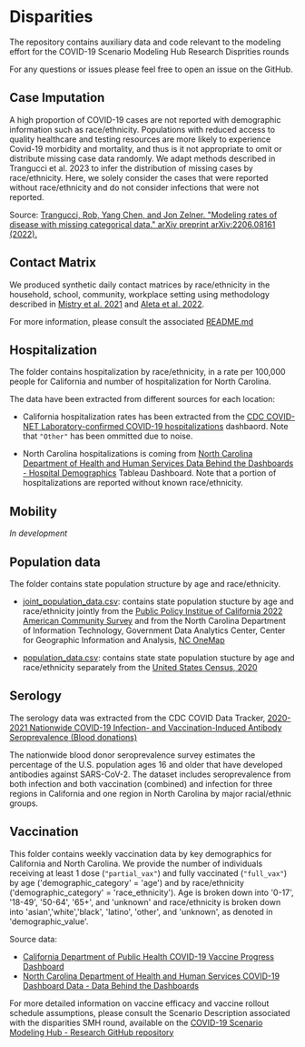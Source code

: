 # Disparities

The repository contains auxiliary data and code relevant to the modeling
effort for the COVID-19 Scenario Modeling Hub Research Disprities rounds

For any questions or issues please feel free to open an issue on the 
GitHub.

## Case Imputation

A high proportion of COVID-19 cases are not reported with 
demographic information such as race/ethnicity. Populations with
reduced access to quality healthcare and testing resources are 
more likely to experience Covid-19 morbidity and mortality,
and thus is it not appropriate to omit or distribute
missing case data randomly. We adapt methods described in 
Trangucci et al. 2023 to infer the distribution of missing cases
by race/ethnicity. Here, we solely consider the cases that 
were reported without race/ethnicity and do not consider 
infections that were not reported. 

Source: 
[Trangucci, Rob, Yang Chen, and Jon Zelner. "Modeling rates of disease with missing categorical data." arXiv preprint arXiv:2206.08161 (2022).](https://arxiv.org/abs/2206.08161)


## Contact Matrix

We produced synthetic daily contact matrices by race/ethnicity in 
the household, school, community, workplace setting using methodology 
described in 
[Mistry et al. 2021](https://www.nature.com/articles/s41467-020-20544-y) and 
[Aleta et al. 2022](https://www.pnas.org/doi/10.1073/pnas.2112182119).

For more information, please consult the associated [README.md](./contact_matrix/README.md)


## Hospitalization

The folder contains hospitalization by race/ethnicity, in a rate per 100,000 people 
for California and number of hospitalization for North Carolina. 

The data have been extracted from different
sources for each location:

- California hospitalization rates has been extracted from the 
[CDC COVID-NET Laboratory-confirmed COVID-19 hospitalizations](https://www.cdc.gov/coronavirus/2019-ncov/covidnetdashboard/de/powerbi/dashboard.html) dashbaord. 
Note that `"Other"` has been ommitted due to noise. 

- North Carolina hospitalizations is coming from 
[North Carolina Department of Health and Human Services Data Behind the Dashboards - Hospital Demographics](https://public.tableau.com/views/NCDHHS_COVID-19_DataDownload_Story_16220681778000/DataBehindtheDashboards?%3Aembed=y&%3AshowVizHome=no) 
Tableau Dashboard. Note that a portion of hospitalizations are reported 
without known race/ethnicity. 

## Mobility

*In development*

## Population data

The folder contains state population structure by age and race/ethnicity.

- [joint_population_data.csv](./population_data/joint_population_data.csv):
contains state population stucture by age and race/ethnicity jointly from
the 
[Public Policy Institue of California 2022 American Community Survey](https://www.ppic.org/publication/californias-population/) and from the 
North Carolina Department of Information Technology, Government Data 
Analytics Center, Center for Geographic Information and Analysis, 
[NC OneMap](https://www.nconemap.gov/documents/3e7321d33a0c4aee9d0bf6a22e9bd79f/explore)

- [population_data.csv](./population_data/population_data.csv): contains
state state population stucture by age and race/ethnicity separately from 
the [United States Census, 2020](https://www.census.gov/quickfacts/fact/table/NC,CA/PST045222)


## Serology

The serology data was extracted from the CDC COVID Data Tracker,
[2020-2021 Nationwide COVID-19 Infection- and Vaccination-Induced Antibody Seroprevalence (Blood donations)](https://covid.cdc.gov/covid-data-tracker/#nationwide-blood-donor-seroprevalence )

The nationwide blood donor seroprevalence survey estimates the
percentage of the U.S. population ages 16 and older that have
developed antibodies against SARS-CoV-2. The dataset includes 
seroprevalence from both infection and both vaccination (combined) 
and infection for three regions in California and one region in
North Carolina by major racial/ethnic groups. 


## Vaccination

This folder contains weekly vaccination data by key demographics for 
California and North Carolina. We provide the number of individuals 
receiving at least 1 dose (`"partial_vax"`) and fully vaccinated 
(`"full_vax"`) by age ('demographic_category' = 'age') and by 
race/ethnicity ('demographic_category' = 'race_ethnicity'). Age is 
broken down into '0-17', '18-49', '50-64', '65+', and 'unknown'
and race/ethnicity is broken down into 'asian','white','black',
'latino', 'other', and 'unknown', as denoted in 'demographic_value'.

Source data: 

- [California Department of Public Health COVID-19 Vaccine Progress Dashboard](https://data.ca.gov/dataset/covid-19-vaccine-progress-dashboard-data)
- [North Carolina Department of Health and Human Services COVID-19 Dashboard Data - Data Behind the Dashboards](https://covid19.ncdhhs.gov/dashboard/data-behind-dashboards)

For more detailed information on vaccine efficacy and vaccine rollout
schedule assumptions, please consult the Scenario Description associated with
the disparities SMH round, available on the 
[COVID-19 Scenario Modeling Hub - Research GitHub repository](https://github.com/midas-network/covid19-smh-research)





